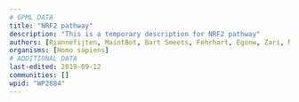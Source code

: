 ```yaml
---
# GPML DATA
title: "NRF2 pathway"
description: "This is a temporary description for NRF2 pathway"
authors: [Riannefijten, MaintBot, Bart Smeets, Fehrhart, Egonw, Zari, Mkutmon, Elisa, AlexanderPico, L Dupuis, Susan, Khanspers]
organisms: [Homo sapiens]
# ADDITIONAL DATA
last-edited: 2019-09-12
communities: []
wpid: "WP2884"
---
```

